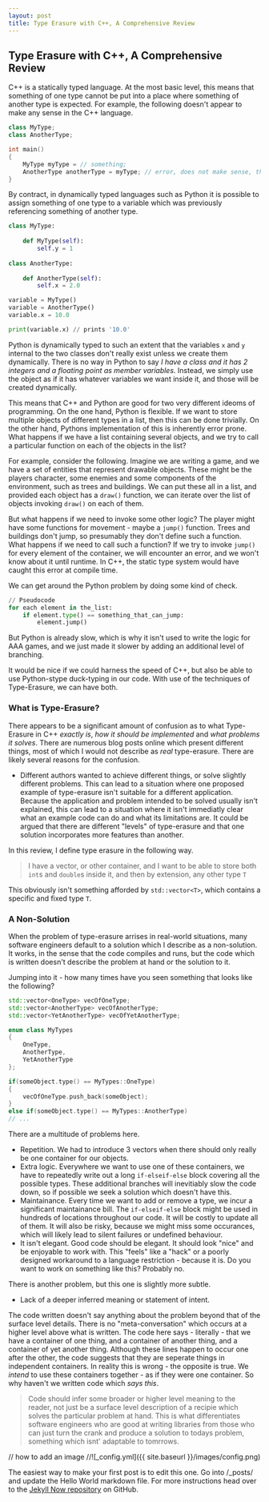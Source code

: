 ```yaml
---
layout: post
title: Type Erasure with C++, A Comprehensive Review
---
```


## Type Erasure with C++, A Comprehensive Review

C++ is a statically typed language. At the most basic level, this means that something of one type cannot be put into a place where something of another type is expected. For example, the following doesn't appear to make any sense in the C++ language.

```cpp
class MyType;
class AnotherType;

int main()
{
    MyType myType = // something;
    AnotherType anotherType = myType; // error, does not make sense, the type is wrong
}
```

By contract, in dynamically typed languages such as Python it is possible to assign something of one type to a variable which was previously referencing something of another type.

```python
class MyType:
    
    def MyType(self):
        self.y = 1
    
class AnotherType:
    
    def AnotherType(self):
        self.x = 2.0

variable = MyType()
variable = AnotherType()
variable.x = 10.0

print(variable.x) // prints '10.0'
```

Python is dynamically typed to such an extent that the variables `x` and `y` internal to the two classes don't really exist unless we create them dynamically. There is no way in Python to say *I have a class and it has 2 integers and a floating point as member variables*. Instead, we simply use the object as if it has whatever variables we want inside it, and those will be created dynamically.

This means that C++ and Python are good for two very different ideoms of programming. On the one hand, Python is flexible. If we want to store multiple objects of different types in a list, then this can be done trivially. On the other hand, Pythons implementation of this is inherently error prone. What happens if we have a list containing several objects, and we try to call a particular function on each of the objects in the list?

For example, consider the following. Imagine we are writing a game, and we have a set of entities that represent drawable objects. These might be the players character, some enemies and some components of the environment, such as trees and buildings. We can put these all in a list, and provided each object has a `draw()` function, we can iterate over the list of objects invoking `draw()` on each of them.

But what happens if we need to invoke some other logic? The player might have some functions for movement - maybe a `jump()` function. Trees and buildings don't jump, so presumably they don't define such a function. What happens if we need to call such a function? If we try to invoke `jump()` for every element of the container, we will encounter an error, and we won't know about it until runtime. In C++, the static type system would have caught this error at compile time.

We can get around the Python problem by doing some kind of check.

```python
// Pseudocode
for each element in the_list:
    if element.type() == something_that_can_jump:
        element.jump()
```

But Python is already slow, which is why it isn't used to write the logic for AAA games, and we just made it slower by adding an additional level of branching.

It would be nice if we could harness the speed of C++, but also be able to use Python-stype duck-typing in our code. With use of the techniques of Type-Erasure, we can have both.

### What is Type-Erasure?

There appears to be a significant amount of confusion as to what Type-Erasure in C++ *exactly is*, *how it should be implemented* and *what problems it solves*. There are numerous blog posts online which present different things, most of which I would not describe as *real* type-erasure. There are likely several reasons for the confusion.

- Different authors wanted to achieve different things, or solve slightly different problems. This can lead to a situation where one proposed example of type-erasure isn't suitable for a different application. Because the application and problem intended to be solved usually isn't explained, this can lead to a situation where it isn't immediatly clear what an example code can do and what its limitations are. It could be argued that there are different "levels" of type-erasure and that one solution incorporates more features than another.

In this review, I define type erasure in the following way.

> I have a vector, or other container, and I want to be able to store both `int`s and `double`s inside it, and then by extension, any other type `T`

This obviously isn't something afforded by `std::vector<T>`, which contains a specific and fixed type `T`.

### A Non-Solution

When the problem of type-erasure arrises in real-world situations, many software engineers default to a solution which I describe as a non-solution. It works, in the sense that the code compiles and runs, but the code which is written doesn't describe the problem at hand or the solution to it.

Jumping into it - how many times have you seen something that looks like the following?

```cpp
std::vector<OneType> vecOfOneType;
std::vector<AnotherType> vecOfAnotherType;
std::vector<YetAnotherType> vecOfYetAnotherType;

enum class MyTypes
{
    OneType,
    AnotherType,
    YetAnotherType
};

if(someObject.type() == MyTypes::OneType)
{
    vecOfOneType.push_back(someObject);
}
else if(someObject.type() == MyTypes::AnotherType)
// ...
```

There are a multitude of problems here.

- Repetition. We had to introduce 3 vectors when there should only really be one container for our objects.
- Extra logic. Everywhere we want to use one of these containers, we have to repeatedly write out a long `if-elseif-else` block covering all the possible types. These additional branches will inevitiably slow the code down, so if possible we seek a solution which doesn't have this.
- Maintainance. Every time we want to add or remove a type, we incur a significant maintainance bill. The `if-elseif-else` block might be used in hundreds of locations throughout our code. It will be costly to update all of them. It will also be risky, because we might miss some occurances, which will likely lead to silent failures or undefined behaviour.
- It isn't elegant. Good code should be elegant. It should look "nice" and be enjoyable to work with. This "feels" like a "hack" or a poorly designed workaround to a language restriction - because it is. Do you want to work on something like this? Probably no.

There is another problem, but this one is slightly more subtle.

- Lack of a deeper inferred meaning or statement of intent.

The code written doesn't say anything about the problem beyond that of the surface level details. There is no "meta-conversation" which occurs at a higher level above what is written. The code here says - literally - that we have a container of one thing, and a container of another thing, and a container of yet another thing. Although these lines happen to occur one after the other, the code suggests that they are seperate things in independent containers. In reality this is wrong - the opposite is true. We *intend* to use these containers together - as if they were one container. So why haven't we written code which *says this*.

> Code should infer some broader or higher level meaning to the reader, not just be a surface level description of a recipie which solves the particular problem at hand. This is what differentiates software engineers who are good at writing libraries from those who can just turn the crank and produce a solution to todays problem, something which isnt' adaptable to tomrrows.



// how to add an image
//![_config.yml]({{ site.baseurl }}/images/config.png)

The easiest way to make your first post is to edit this one. Go into /_posts/ and update the Hello World markdown file. For more instructions head over to the [Jekyll Now repository](https://github.com/barryclark/jekyll-now) on GitHub.